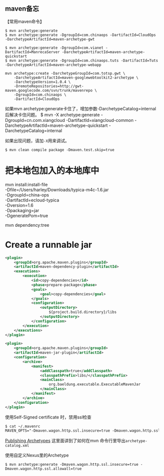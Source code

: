 maven备忘
----------


【常用maven命令】
```
$ mvn archetype:generate
$ mvn archetype:generate -DgroupId=com.chinaops -DartifactId=CloudOps -DarchetypeArtifactId=maven-archetype-gwt

$ mvn archetype:generate -DgroupId=com.vianet -DartifactId=ManrecaServer -DarchetypeArtifactId=maven-archetype-quickstart
$ mvn archetype:generate -DgroupId=com.chinaops.tuts -DartifactId=Tuts -DarchetypeArtifactId=maven-archetype-webapp

mvn archetype:create -DarchetypeGroupId=com.totsp.gwt \
    -DarchetypeArtifactId=maven-googlewebtoolkit2-archetype \
    -DarchetypeVersion=1.0.4 \
    -DremoteRepositories=http://gwt-maven.googlecode.com/svn/trunk/mavenrepo \
    -DgroupId=com.chinaops \
    -DartifactId=CloudOps
```

如果mvn archetype:generate卡住了，增加参数-DarchetypeCatalog=internal后解决卡住问题。
$ mvn -X archetype:generate -DgroupId=cn.com.xiangcloud -DartifactId=xiangcloud-common -DarchetypeArtifactId=maven-archetype-quickstart -DarchetypeCatalog=internal

如果出现问题，请加`-X`用来调试。

```$ mvn clean compile package -Dmaven.test.skip=true```




# 把本地包加入的本地库中
mvn install:install-file \
  -Dfile=/Users/harley/Downloads/typica-m4c-1.6.jar \
  -DgroupId=china-ops \
  -DartifactId=ecloud-typica \
  -Dversion=1.6 \
  -Dpackaging=jar \
  -DgeneratePom=true

  


mvn dependency:tree

# Create a runnable jar

``` xml
<plugin>
    <groupId>org.apache.maven.plugins</groupId>
    <artifactId>maven-dependency-plugin</artifactId>
    <executions>
        <execution>
            <id>copy-dependencies</id>
            <phase>prepare-package</phase>
            <goals>
                <goal>copy-dependencies</goal>
            </goals>
            <configuration>
                <outputDirectory>
                    ${project.build.directory}/libs
                </outputDirectory>
            </configuration>
        </execution>
    </executions>
</plugin>

<plugin>
    <groupId>org.apache.maven.plugins</groupId>
    <artifactId>maven-jar-plugin</artifactId>
    <configuration>
        <archive>
            <manifest>
                <addClasspath>true</addClasspath>
                <classpathPrefix>libs/</classpathPrefix>
                <mainClass>
                    org.baeldung.executable.ExecutableMavenJar
                </mainClass>
            </manifest>
        </archive>
    </configuration>
</plugin>
```



使用Self-Signed certificate 时，禁用ssl检查

```xml
$ cat ~/.mavenrc 
MAVEN_OPTS="-Dmaven.wagon.http.ssl.insecure=true -Dmaven.wagon.http.ssl.allowall=true -Dmaven.wagon.http.ssl.ignore.validity.dates=true"
```



[Publishing Archetypes](https://books.sonatype.com/mvnref-book/reference/archetype-sect-publishing.html)   这里面讲到了如何在mvn 命令行里导出`archetype-catalog.xml`



使用自定义Nexus里的Archetype



```
$ mvn archetype:generate -Dmaven.wagon.http.ssl.insecure=true -Dmaven.wagon.http.ssl.allowall=true 
```









